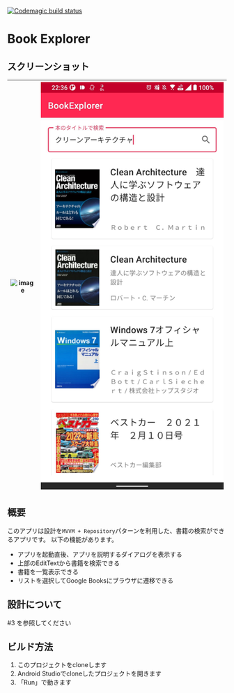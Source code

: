 [![Codemagic build status](https://api.codemagic.io/apps/60f1a46e0c509743130104b4/book-explorer/status_badge.svg)](https://codemagic.io/apps/60f1a46e0c509743130104b4/book-explorer/latest_build)

# Book Explorer

## スクリーンショット

| ![image](file:///Users/over/AndroidStudioProjects2/BookExplorer/document/1.jpg?lastModify=1626529140) | ![image](./document/2.jpg) |
| ------------------------------------------------------------ | -------------------------- |



## 概要

このアプリは設計を`MVVM + Repository`パターンを利用した、書籍の検索ができるアプリです。
以下の機能があります。

* アプリを起動直後、アプリを説明するダイアログを表示する
* 上部のEditTextから書籍を検索できる
* 書籍を一覧表示できる
* リストを選択してGoogle Booksにブラウザに遷移できる

## 設計について

#3 を参照してください

## ビルド方法

1. このプロジェクトをcloneします
2. Android Studioでcloneしたプロジェクトを開きます
3. 「Run」で動きます

